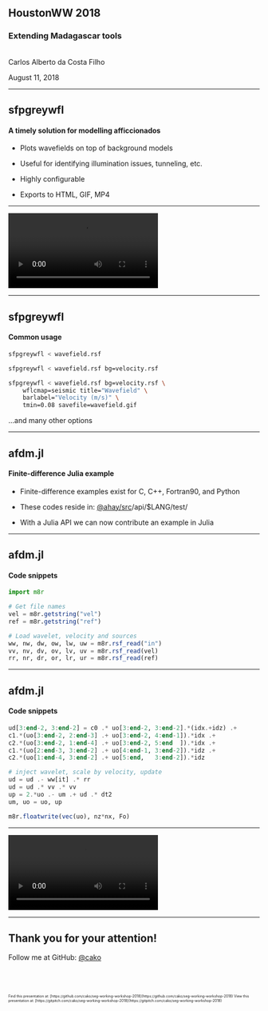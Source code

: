 <!-- .slide: class="center" -->

## HoustonWW 2018

### Extending Madagascar tools

<br>
Carlos Alberto da Costa Filho

August 11, 2018

---

## sfpgreywfl

#### A timely solution for modelling afficcionados

- Plots wavefields on top of background models

- Useful for identifying illumination issues, tunneling, etc.

- Highly configurable

- Exports to HTML, GIF, MP4

---

![Wavefield](https://s3.eu-west-2.amazonaws.com/cdacosta-londonbucket/wavefield.mp4)

---

## sfpgreywfl

#### Common usage

```bash
sfpgreywfl < wavefield.rsf
```

```bash
sfpgreywfl < wavefield.rsf bg=velocity.rsf
```

```bash
sfpgreywfl < wavefield.rsf bg=velocity.rsf \
    wflcmap=seismic title="Wavefield" \
    barlabel="Velocity (m/s)" \
    tmin=0.08 savefile=wavefield.gif
```

...and many other options

---

## afdm.jl

#### Finite-difference Julia example

- Finite-difference examples exist for C, C++, Fortran90, and Python

- These codes reside in: [@ahay/src](https://github.com/ahay/src)/api/$LANG/test/

- With a Julia API we can now contribute an example in Julia

---

## afdm.jl
#### Code snippets

```julia
import m8r

# Get file names
vel = m8r.getstring("vel")
ref = m8r.getstring("ref")

# Load wavelet, velocity and sources
ww, nw, dw, ow, lw, uw = m8r.rsf_read("in")
vv, nv, dv, ov, lv, uv = m8r.rsf_read(vel)
rr, nr, dr, or, lr, ur = m8r.rsf_read(ref)
```

---
## afdm.jl
#### Code snippets

```julia
ud[3:end-2, 3:end-2] = c0 .* uo[3:end-2, 3:end-2].*(idx.+idz) .+
c1.*(uo[3:end-2, 2:end-3] .+ uo[3:end-2, 4:end-1]).*idx .+
c2.*(uo[3:end-2, 1:end-4] .+ uo[3:end-2, 5:end  ]).*idx .+
c1.*(uo[2:end-3, 3:end-2] .+ uo[4:end-1, 3:end-2]).*idz .+
c2.*(uo[1:end-4, 3:end-2] .+ uo[5:end,   3:end-2]).*idz

# inject wavelet, scale by velocity, update
ud = ud .- ww[it] .* rr
ud = ud .* vv .* vv
up = 2.*uo .- um .+ ud .* dt2
um, uo = uo, up

m8r.floatwrite(vec(uo), nz*nx, Fo)
```
---
![afdm.jl wavefield](https://s3.eu-west-2.amazonaws.com/cdacosta-londonbucket/wavefield_afdm.mp4)

---
<!-- .slide: class="center" -->
## Thank you for your attention!

Follow me at GitHub: [@cako](https://github.com/cako/)

<br>
<br>
<br>
<span style="font-size: 0.5em">
Find this presentation at: [https://github.com/cako/seg-working-workshop-2018](https://github.com/cako/seg-working-workshop-2018)
</span>

<span style="font-size: 0.5em">
View this presentation at: [https://gitpitch.com/cako/seg-working-workshop-2018](https://gitpitch.com/cako/seg-working-workshop-2018)
</span>
